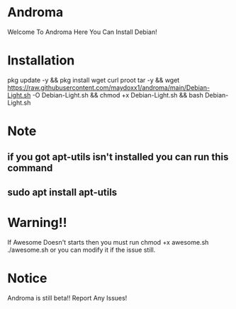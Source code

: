 # Androma
Welcome To Androma Here You Can Install Debian!
# Installation 
pkg update -y && pkg install wget curl proot tar -y && wget https://raw.githubusercontent.com/maydoxx1/androma/main/Debian-Light.sh -O Debian-Light.sh && chmod +x Debian-Light.sh && bash Debian-Light.sh
# Note

if you got apt-utils isn't installed you can run this command 
--------------------------
sudo apt install apt-utils
--------------------------
# Warning!!
If Awesome Doesn't starts then you must run
chmod +x awesome.sh
./awesome.sh
or you can modify it if the issue still.

# Notice
Androma is still beta!! Report Any Issues!
